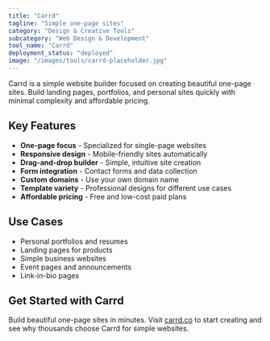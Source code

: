 ```yaml
---
title: "Carrd"
tagline: "Simple one-page sites"
category: "Design & Creative Tools"
subcategory: "Web Design & Development"
tool_name: "Carrd"
deployment_status: "deployed"
image: "/images/tools/carrd-placeholder.jpg"
---
```

Carrd is a simple website builder focused on creating beautiful one-page sites. Build landing pages, portfolios, and personal sites quickly with minimal complexity and affordable pricing.

## Key Features

- **One-page focus** - Specialized for single-page websites
- **Responsive design** - Mobile-friendly sites automatically
- **Drag-and-drop builder** - Simple, intuitive site creation
- **Form integration** - Contact forms and data collection
- **Custom domains** - Use your own domain name
- **Template variety** - Professional designs for different use cases
- **Affordable pricing** - Free and low-cost paid plans

## Use Cases

- Personal portfolios and resumes
- Landing pages for products
- Simple business websites
- Event pages and announcements
- Link-in-bio pages

## Get Started with Carrd

Build beautiful one-page sites in minutes. Visit [carrd.co](https://carrd.co) to start creating and see why thousands choose Carrd for simple websites.